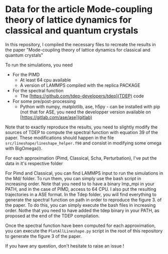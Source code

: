 # Data for the article Mode-coupling theory of lattice dynamics for classical and quantum crystals


In this repository, I compiled the necessary files to recreate the results in the paper "Mode-coupling theory of lattice dynamics for classical and quantum crystals"

To run the simulations, you need 
- For the PIMD
    - At least 64 cpu available
    - A version of LAMMPS compiled with the replica PACKAGE
- For the spectral function
    - The [https://github.com/tdep-developers/tdep](TDEP) code
- For some pre/post-processing
    - Python with numpy, matplotlib, ase, h5py - can be installed with pip (not that for ASE, you need the developper version available on [https://gitlab.com/ase/ase](gitlab)

Note that to exactly reproduce the results, you need to slightly modify the sources of TDEP to compute the spectral function with equation 39 of the paper.
These modifications should happen in the file `src/lineshape/lineshape_helper.f90` and consist in modifying some omega with BigOmega(i).


For each approximation (Pimd, Classical, Scha, Perturbation), I've put the data in it's respective folder

For Pimd and Classical, you can find LAMMPS input to run the simulations in the Md/ folder.
To run them, you can simply use the bash script in increasing order. Note that you need to to have a binary lmp_mpi in your PATH, and in the case of PIMD, access to 64 CPU.
I also put the resulting trajectories in a ASE format.
In the Tdep folder, you will find everything to generate the spectral function on path in order to reproduce the figure 3. of the paper.
To do this, you can simply execute the bash files in increasing order. Nothe that you need to have added the tdep binary in your PATH, as proposed at the end of the TDEP compilation.

Once the spectral function have been computed for each approximation, you can execute the `PlotAllLineshape.py` script in the root of this repository to generate the figure 3 of the paper.


If you have any question, don't hesitate to raise an issue !
